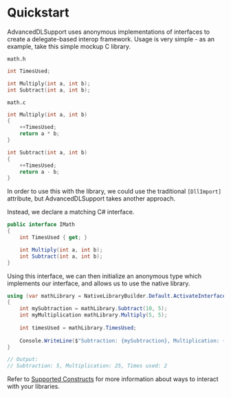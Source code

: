 Quickstart
==========

AdvancedDLSupport uses anonymous implementations of interfaces to create a delegate-based interop framework. Usage is
very simple - as an example, take this simple mockup C library.

`math.h`
```c
int TimesUsed;

int Multiply(int a, int b);
int Subtract(int a, int b);
```
`math.c`
```c
int Multiply(int a, int b)
{
    ++TimesUsed;
    return a * b;
}

int Subtract(int a, int b)
{
    ++TimesUsed;
    return a - b;
}
```

In order to use this with the library, we could use the traditional `[DllImport]` attribute, but AdvancedDLSupport takes 
another approach.

Instead, we declare a matching C# interface.

```cs
public interface IMath
{
    int TimesUsed { get; }

    int Multiply(int a, int b);
    int Subtract(int a, int b);
}
```

Using this interface, we can then initialize an anonymous type which implements our interface, and allows us to use the 
native library.

```cs
using (var mathLibrary = NativeLibraryBuilder.Default.ActivateInterface<IMath>(LibraryName))
{
    int mySubtraction = mathLibrary.Subtract(10, 5);
    int myMultiplication mathLibrary.Multiply(5, 5);
    
    int timesUsed = mathLibrary.TimesUsed;
    
    Console.WriteLine($"Subtraction: {mySubtraction}, Multiplication: {myMultiplication}, Times used: {timesUsed}");
}

// Output:
// Subtraction: 5, Multiplication: 25, Times used: 2

```

Refer to [Supported Constructs][1] for more information about ways to interact with your libraries.


[1]: supported_constructs.md
